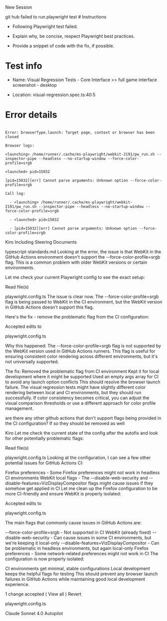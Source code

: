 New Session





git hub failed to run playwright test # Instructions

- Following Playwright test failed.

- Explain why, be concise, respect Playwright best practices.

- Provide a snippet of code with the fix, if possible.

# Test info

- Name: Visual Regression Tests - Core Interface >> full game interface screenshot - desktop

- Location: visual-regression.spec.ts:40:5

# Error details

```

Error: browserType.launch: Target page, context or browser has been closed

Browser logs:

<launching> /home/runner/.cache/ms-playwright/webkit-2191/pw_run.sh --inspector-pipe --headless --no-startup-window --force-color-profile=srgb

<launched> pid=15032

[pid=15032][err] Cannot parse arguments: Unknown option --force-color-profile=srgb

Call log:

  - <launching> /home/runner/.cache/ms-playwright/webkit-2191/pw_run.sh --inspector-pipe --headless --no-startup-window --force-color-profile=srgb

  - <launched> pid=15032

  - [pid=15032][err] Cannot parse arguments: Unknown option --force-color-profile=srgb

```

Kiro
Including Steering Documents

typescript-standards.md
Looking at the error, the issue is that WebKit in the GitHub Actions environment doesn't support the --force-color-profile=srgb flag. This is a common problem with older WebKit versions or certain environments.

Let me check your current Playwright config to see the exact setup:

Read file(s)

playwright.config.ts
The issue is clear now. The --force-color-profile=srgb flag is being passed to WebKit in the CI environment, but the WebKit version in GitHub Actions doesn't support this flag.

Here's the fix - remove the problematic flag from the CI configuration:

Accepted edits to

playwright.config.ts


Why this happened:
The --force-color-profile=srgb flag is not supported by the WebKit version used in GitHub Actions runners. This flag is useful for ensuring consistent color rendering across different environments, but it's not universally supported.

The fix:
Removed the problematic flag from CI environment
Kept it for local development where it might be supported
Used an empty args array for CI to avoid any launch option conflicts
This should resolve the browser launch failure. The visual regression tests might have slightly different color rendering between local and CI environments, but they should run successfully. If color consistency becomes critical, you can adjust the visual comparison thresholds or use a different approach for color profile management.

are there any other github actions that don't support flags being provided in the CI configuration? If so they should be removed as well

Kiro
Let me check the current state of the config after the autofix and look for other potentially problematic flags:

Read file(s)

playwright.config.ts
Looking at the configuration, I can see a few other potential issues for GitHub Actions CI:

Firefox preferences - Some Firefox preferences might not work in headless CI environments
WebKit local flags - The --disable-web-security and --disable-features=VizDisplayCompositor flags might cause issues if they somehow get applied in CI
Let me clean up the Firefox configuration to be more CI-friendly and ensure WebKit is properly isolated:

Accepted edits to

playwright.config.ts


The main flags that commonly cause issues in GitHub Actions are:

--force-color-profile=srgb - Not supported in CI WebKit (already fixed)
--disable-web-security - Can cause issues in some CI environments, but we're keeping it local-only
--disable-features=VizDisplayCompositor - Can be problematic in headless environments, but again local-only
Firefox preferences - Some network-related preferences might not work in CI
The configuration is now properly isolated:

CI environments get minimal, stable configurations
Local development keeps the helpful flags for testing
This should prevent any browser launch failures in GitHub Actions while maintaining good local development experience.


1 change accepted
(
View all
)
Revert


playwright.config.ts






Claude Sonnet 4.0
Autopilot
